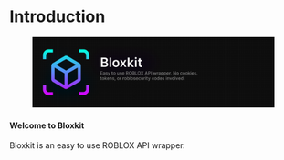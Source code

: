 # Introduction

<figure><img src=".gitbook/assets/thumb.png" alt=""><figcaption></figcaption></figure>

#### Welcome to Bloxkit

Bloxkit is an easy to use ROBLOX API wrapper.
